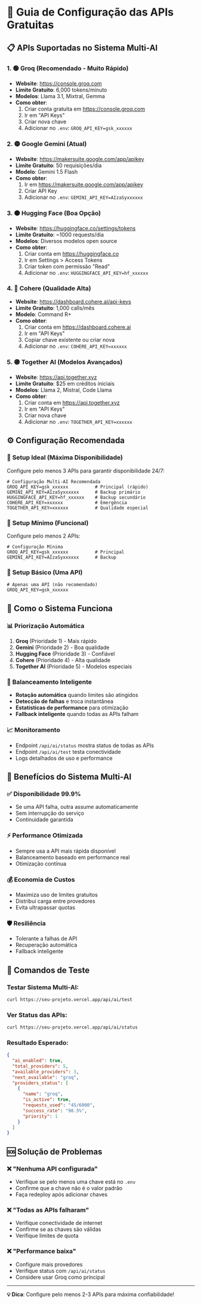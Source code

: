 # 🔑 Guia de Configuração das APIs Gratuitas

## 📋 **APIs Suportadas no Sistema Multi-AI**

### 1. 🟢 **Groq** (Recomendado - Muito Rápido)

- **Website**: https://console.groq.com
- **Limite Gratuito**: 6,000 tokens/minuto
- **Modelos**: Llama 3.1, Mixtral, Gemma
- **Como obter**:
  1. Criar conta gratuita em https://console.groq.com
  2. Ir em "API Keys"
  3. Criar nova chave
  4. Adicionar no `.env`: `GROQ_API_KEY=gsk_xxxxxx`

### 2. 🟡 **Google Gemini** (Atual)

- **Website**: https://makersuite.google.com/app/apikey
- **Limite Gratuito**: 50 requisições/dia
- **Modelo**: Gemini 1.5 Flash
- **Como obter**:
  1. Ir em https://makersuite.google.com/app/apikey
  2. Criar API Key
  3. Adicionar no `.env`: `GEMINI_API_KEY=AIzaSyxxxxxx`

### 3. 🟠 **Hugging Face** (Boa Opção)

- **Website**: https://huggingface.co/settings/tokens
- **Limite Gratuito**: ~1000 requests/dia
- **Modelos**: Diversos modelos open source
- **Como obter**:
  1. Criar conta em https://huggingface.co
  2. Ir em Settings > Access Tokens
  3. Criar token com permissão "Read"
  4. Adicionar no `.env`: `HUGGINGFACE_API_KEY=hf_xxxxxx`

### 4. 🔵 **Cohere** (Qualidade Alta)

- **Website**: https://dashboard.cohere.ai/api-keys
- **Limite Gratuito**: 1,000 calls/mês
- **Modelo**: Command R+
- **Como obter**:
  1. Criar conta em https://dashboard.cohere.ai
  2. Ir em "API Keys"
  3. Copiar chave existente ou criar nova
  4. Adicionar no `.env`: `COHERE_API_KEY=xxxxxx`

### 5. 🟣 **Together AI** (Modelos Avançados)

- **Website**: https://api.together.xyz
- **Limite Gratuito**: $25 em créditos iniciais
- **Modelos**: Llama 2, Mistral, Code Llama
- **Como obter**:
  1. Criar conta em https://api.together.xyz
  2. Ir em "API Keys"
  3. Criar nova chave
  4. Adicionar no `.env`: `TOGETHER_API_KEY=xxxxxx`

## ⚙️ **Configuração Recomendada**

### 🥇 **Setup Ideal (Máxima Disponibilidade)**

Configure pelo menos 3 APIs para garantir disponibilidade 24/7:

```env
# Configuração Multi-AI Recomendada
GROQ_API_KEY=gsk_xxxxxx          # Principal (rápido)
GEMINI_API_KEY=AIzaSyxxxxxx      # Backup primário
HUGGINGFACE_API_KEY=hf_xxxxxx    # Backup secundário
COHERE_API_KEY=xxxxxx            # Emergência
TOGETHER_API_KEY=xxxxxx          # Qualidade especial
```

### 🥈 **Setup Mínimo (Funcional)**

Configure pelo menos 2 APIs:

```env
# Configuração Mínima
GROQ_API_KEY=gsk_xxxxxx          # Principal
GEMINI_API_KEY=AIzaSyxxxxxx      # Backup
```

### 🥉 **Setup Básico (Uma API)**

```env
# Apenas uma API (não recomendado)
GROQ_API_KEY=gsk_xxxxxx
```

## 🚀 **Como o Sistema Funciona**

### 📊 **Priorização Automática**

1. **Groq** (Prioridade 1) - Mais rápido
2. **Gemini** (Prioridade 2) - Boa qualidade
3. **Hugging Face** (Prioridade 3) - Confiável
4. **Cohere** (Prioridade 4) - Alta qualidade
5. **Together AI** (Prioridade 5) - Modelos especiais

### 🔄 **Balanceamento Inteligente**

- **Rotação automática** quando limites são atingidos
- **Detecção de falhas** e troca instantânea
- **Estatísticas de performance** para otimização
- **Fallback inteligente** quando todas as APIs falham

### 📈 **Monitoramento**

- Endpoint `/api/ai/status` mostra status de todas as APIs
- Endpoint `/api/ai/test` testa conectividade
- Logs detalhados de uso e performance

## 🎯 **Benefícios do Sistema Multi-AI**

### ✅ **Disponibilidade 99.9%**

- Se uma API falha, outra assume automaticamente
- Sem interrupção do serviço
- Continuidade garantida

### ⚡ **Performance Otimizada**

- Sempre usa a API mais rápida disponível
- Balanceamento baseado em performance real
- Otimização contínua

### 💰 **Economia de Custos**

- Maximiza uso de limites gratuitos
- Distribui carga entre provedores
- Evita ultrapassar quotas

### 🛡️ **Resiliência**

- Tolerante a falhas de API
- Recuperação automática
- Fallback inteligente

## 🔧 **Comandos de Teste**

### Testar Sistema Multi-AI:

```bash
curl https://seu-projeto.vercel.app/api/ai/test
```

### Ver Status das APIs:

```bash
curl https://seu-projeto.vercel.app/api/ai/status
```

### Resultado Esperado:

```json
{
  "ai_enabled": true,
  "total_providers": 5,
  "available_providers": 3,
  "next_available": "groq",
  "providers_status": [
    {
      "name": "groq",
      "is_active": true,
      "requests_used": "45/6000",
      "success_rate": "98.5%",
      "priority": 1
    }
  ]
}
```

## 🆘 **Solução de Problemas**

### ❌ **"Nenhuma API configurada"**

- Verifique se pelo menos uma chave está no `.env`
- Confirme que a chave não é o valor padrão
- Faça redeploy após adicionar chaves

### ❌ **"Todas as APIs falharam"**

- Verifique conectividade de internet
- Confirme se as chaves são válidas
- Verifique limites de quota

### ❌ **"Performance baixa"**

- Configure mais provedores
- Verifique status com `/api/ai/status`
- Considere usar Groq como principal

---

**💡 Dica**: Configure pelo menos 2-3 APIs para máxima confiabilidade!
